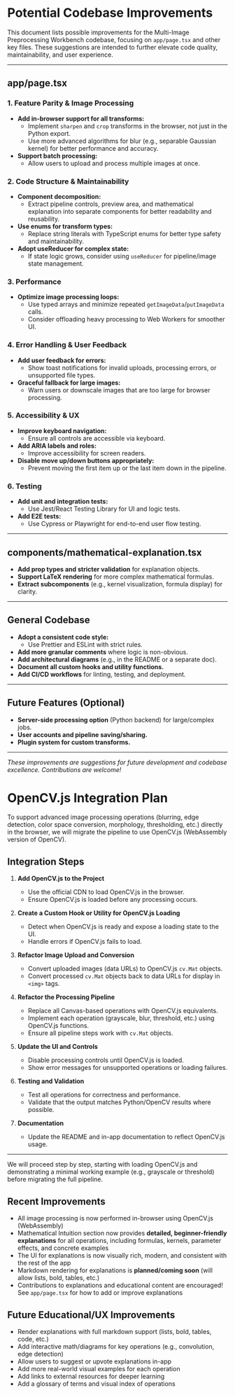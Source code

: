 # Potential Codebase Improvements

This document lists possible improvements for the Multi-Image Preprocessing Workbench codebase, focusing on `app/page.tsx` and other key files. These suggestions are intended to further elevate code quality, maintainability, and user experience.

---

## app/page.tsx

### 1. **Feature Parity & Image Processing**
- **Add in-browser support for all transforms:**
  - Implement `sharpen` and `crop` transforms in the browser, not just in the Python export.
  - Use more advanced algorithms for blur (e.g., separable Gaussian kernel) for better performance and accuracy.
- **Support batch processing:**
  - Allow users to upload and process multiple images at once.

### 2. **Code Structure & Maintainability**
- **Component decomposition:**
  - Extract pipeline controls, preview area, and mathematical explanation into separate components for better readability and reusability.
- **Use enums for transform types:**
  - Replace string literals with TypeScript enums for better type safety and maintainability.
- **Adopt useReducer for complex state:**
  - If state logic grows, consider using `useReducer` for pipeline/image state management.

### 3. **Performance**
- **Optimize image processing loops:**
  - Use typed arrays and minimize repeated `getImageData`/`putImageData` calls.
  - Consider offloading heavy processing to Web Workers for smoother UI.

### 4. **Error Handling & User Feedback**
- **Add user feedback for errors:**
  - Show toast notifications for invalid uploads, processing errors, or unsupported file types.
- **Graceful fallback for large images:**
  - Warn users or downscale images that are too large for browser processing.

### 5. **Accessibility & UX**
- **Improve keyboard navigation:**
  - Ensure all controls are accessible via keyboard.
- **Add ARIA labels and roles:**
  - Improve accessibility for screen readers.
- **Disable move up/down buttons appropriately:**
  - Prevent moving the first item up or the last item down in the pipeline.

### 6. **Testing**
- **Add unit and integration tests:**
  - Use Jest/React Testing Library for UI and logic tests.
- **Add E2E tests:**
  - Use Cypress or Playwright for end-to-end user flow testing.

---

## components/mathematical-explanation.tsx
- **Add prop types and stricter validation** for explanation objects.
- **Support LaTeX rendering** for more complex mathematical formulas.
- **Extract subcomponents** (e.g., kernel visualization, formula display) for clarity.

---

## General Codebase
- **Adopt a consistent code style:**
  - Use Prettier and ESLint with strict rules.
- **Add more granular comments** where logic is non-obvious.
- **Add architectural diagrams** (e.g., in the README or a separate doc).
- **Document all custom hooks and utility functions.**
- **Add CI/CD workflows** for linting, testing, and deployment.

---

## Future Features (Optional)
- **Server-side processing option** (Python backend) for large/complex jobs.
- **User accounts and pipeline saving/sharing.**
- **Plugin system for custom transforms.**

---

*These improvements are suggestions for future development and codebase excellence. Contributions are welcome!* 

# OpenCV.js Integration Plan

To support advanced image processing operations (blurring, edge detection, color space conversion, morphology, thresholding, etc.) directly in the browser, we will migrate the pipeline to use OpenCV.js (WebAssembly version of OpenCV).

## Integration Steps

1. **Add OpenCV.js to the Project**
   - Use the official CDN to load OpenCV.js in the browser.
   - Ensure OpenCV.js is loaded before any processing occurs.

2. **Create a Custom Hook or Utility for OpenCV.js Loading**
   - Detect when OpenCV.js is ready and expose a loading state to the UI.
   - Handle errors if OpenCV.js fails to load.

3. **Refactor Image Upload and Conversion**
   - Convert uploaded images (data URLs) to OpenCV.js `cv.Mat` objects.
   - Convert processed `cv.Mat` objects back to data URLs for display in `<img>` tags.

4. **Refactor the Processing Pipeline**
   - Replace all Canvas-based operations with OpenCV.js equivalents.
   - Implement each operation (grayscale, blur, threshold, etc.) using OpenCV.js functions.
   - Ensure all pipeline steps work with `cv.Mat` objects.

5. **Update the UI and Controls**
   - Disable processing controls until OpenCV.js is loaded.
   - Show error messages for unsupported operations or loading failures.

6. **Testing and Validation**
   - Test all operations for correctness and performance.
   - Validate that the output matches Python/OpenCV results where possible.

7. **Documentation**
   - Update the README and in-app documentation to reflect OpenCV.js usage.

---

We will proceed step by step, starting with loading OpenCV.js and demonstrating a minimal working example (e.g., grayscale or threshold) before migrating the full pipeline. 

## Recent Improvements
- All image processing is now performed in-browser using OpenCV.js (WebAssembly)
- Mathematical Intuition section now provides **detailed, beginner-friendly explanations** for all operations, including formulas, kernels, parameter effects, and concrete examples
- The UI for explanations is now visually rich, modern, and consistent with the rest of the app
- Markdown rendering for explanations is **planned/coming soon** (will allow lists, bold, tables, etc.)
- Contributions to explanations and educational content are encouraged! See `app/page.tsx` for how to add or improve explanations

## Future Educational/UX Improvements
- Render explanations with full markdown support (lists, bold, tables, code, etc.)
- Add interactive math/diagrams for key operations (e.g., convolution, edge detection)
- Allow users to suggest or upvote explanations in-app
- Add more real-world visual examples for each operation
- Add links to external resources for deeper learning
- Add a glossary of terms and visual index of operations 